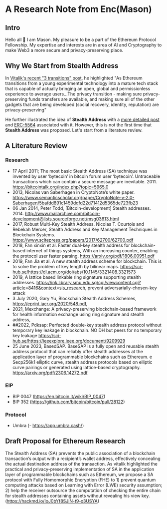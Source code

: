 # A Research Note from Enc(Mason)

## Intro
Hello all :wave:
I am Mason. My pleasure to be a part of the Ethereum Protocol Fellowship. 
My expertise and interests are in area of AI and Cryptography to make Web3 a more secure and privacy-preserving place.


## Why We Start from Stealth Address
In [Vitalik's recent "3 transitions" post](https://vitalik.ca/general/2023/06/09/three_transitions.html), he highlighted "As Ethereum transitions from a young experimental technology into a mature tech stack that is capable of actually bringing an open, global and permissionless experience to average users...The privacy transition - making sure privacy-preserving funds transfers are available, and making sure all of the other gadgets that are being developed (social recovery, identity, reputation) are privacy-preserving"

He further illustrated the idea of **Stealth Address** with a [more detailed post](https://https://vitalik.ca/general/2023/01/20/stealth.html) and [ERC-5564](https://https://eips.ethereum.org/EIPS/eip-5564) associated with it. However, this is not the first time that **Stealth Address** was proposed. Let's start from a literature review.

## A Literature Review
### Research
- 17 April 2011; The most basic Stealth Address (SA) technique was invented by user ‘bytecoin’ in bitcoin forum
user ‘bytecoin’. Untraceable transactions which can contain a secure message are inevitable. 2011. https://bitcointalk.org/index.php?topic=5965.0
- 2013, Nicolas van Saberhagen in CryptoNote’s white paper. https://www.semanticscholar.org/paper/CryptoNote-v-2.0-Saberhagen/5bafdd891c1459ddfd22d71412d5365de723fb23
- 06 Jan 2014, Peter Todd,  [Bitcoin-development] Stealth addresses. 2014. http://www.mailarchive.com/bitcoin-development@lists.sourceforge.net/msg03613.html
- 2017, Robust Multi-Key Stealth Address. Nicolas T. Courtois and Rebekah Mercer, Stealth Address and Key Management Techniques in Blockchain Systems. https://www.scitepress.org/papers/2017/62700/62700.pdf
- 2018, Fan xinxin et al. Faster dual-key stealth address for blockchain-based internet of things systems, With an increasing counter, enabling the protocol user faster parsing. https://arxiv.org/pdf/1806.00951.pdf
- 2019, Fan Jia et al. A new stealth address scheme for blockchain. This is to solve the problem of key length by bilinear maps. https://sci-hub.se/https://dl.acm.org/doi/abs/10.1145/3321408.3321573
- 2019, A lattice based linkable ring signature supporting stealth addresses.
https://ink.library.smu.edu.sg/cgi/viewcontent.cgi?article=8416&context=sis_research, prevent adversarially-chosen-key attack
- 3 July 2020, Gary Yu, Blockchain Stealth Address Schemes, https://eprint.iacr.org/2020/548.pdf, 
- 2021, Mexchange: A privacy-preserving blockchain-based framework for health information exchange using ring signature and stealth address,
- ##2022, Pdksap: Perfected double-key stealth address protocol without temporary key leakage in blockchain. NO DH but peers for no  temporary key leakage https://sci-hub.se/https://ieeexplore.ieee.org/document/9209929
- 25 June 2023, BasedSAP. BaseSAP is a fully open and reusable stealth address protocol that can reliably offer stealth addresses at the application layer of programmable blockchains such as Ethereum. e Secp256k1 elliptic curve, stealth address protocols based on elliptic curve pairings or generated using lattice-based cryptography. https://arxiv.org/pdf/2306.14272.pdf

### EIP
- BIP 0047 (https://en.bitcoin.it/wiki/BIP_0047)
- BIP 352 (https://github.com/bitcoin/bitcoin/pull/28122)

### Protocol
- Umbra (- https://app.umbra.cash/)

## Draft Proposal for Ethereum Research
The Stealth Address (SA) prevents the public association of a blockchain transaction’s output with a recipient’s wallet address, effectively concealing the actual destination address of the transaction. As vitalik highlighted the practical and privacy-preserving implementation of SA in the application layer of programmable blockchains such as Ethereum, we propose a SA protocol with Fully Homomorphic Encryption (FHE) to 1) prevent quantum computing attacks based on Learning with Error (LWE) security assumption; 2) help the receiver outsource the computation of checking the entire chain for stealth addresses containing assets without revealing his view key. (https://hackmd.io/IoJ0bYf8SJiN-t9-x3USYA)


